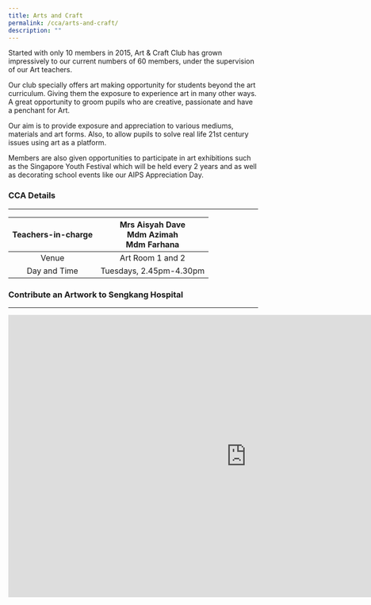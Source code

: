 ```yaml
---
title: Arts and Craft
permalink: /cca/arts-and-craft/
description: ""
---
```

Started with only 10 members in 2015, Art &amp; Craft Club has grown impressively to our current numbers of 60 members, under the supervision of our Art teachers.

  

Our club specially offers art making opportunity for students beyond the art curriculum. Giving them the exposure to experience art in many other ways. A great opportunity to groom pupils who are creative, passionate and have a penchant for Art.

Our aim is to provide exposure and appreciation to various mediums, materials and art forms. Also, to allow pupils to solve real life 21st century issues using art as a platform.

  

Members are also given opportunities to participate in art exhibitions such as the Singapore Youth Festival which will be held every 2 years and as well as decorating school events like our AIPS Appreciation Day.

  

### CCA Details
-----------

| Teachers-in-charge | Mrs Aisyah Dave <br> Mdm Azimah <br> Mdm Farhana  |
|:---:|:---:|
| Venue | Art Room 1 and 2 |
| Day and Time | Tuesdays, 2.45pm-4.30pm 

### Contribute an Artwork to Sengkang Hospital
----------
<iframe allowfullscreen="true" height="569" width="960" frameborder="0" src="https://docs.google.com/presentation/d/e/2PACX-1vRgQyOggODcUJh3WoBrpIlIW7oDUKRTNQ-NTGQqLBsBGW_uiRTPL58frnhca9jZvzsTxVj8xmf-q5d_/embed?start=false&amp;loop=false&amp;delayms=3000"></iframe>
